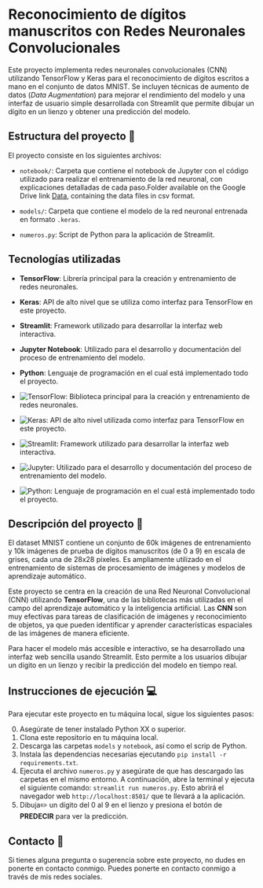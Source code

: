 # Reconocimiento de dígitos manuscritos con Redes Neuronales Convolucionales
 
Este proyecto implementa redes neuronales convolucionales (CNN) utilizando TensorFlow y Keras para el reconocimiento de dígitos escritos a mano en el conjunto de datos MNIST. Se incluyen técnicas de aumento de datos (*Data Augmentation*) para mejorar el rendimiento del modelo y una interfaz de usuario simple desarrollada con Streamlit que permite dibujar un dígito en un lienzo y obtener una predicción del modelo.

## Estructura del proyecto 📂

El proyecto consiste en los siguientes archivos:

- ``notebook/``: Carpeta que contiene el notebook de Jupyter con el código utilizado para realizar el entrenamiento de la red neuronal, con explicaciones detalladas de cada paso.Folder available on the Google Drive link [Data](https://drive.google.com/drive/folders/1YNj80AnFaNC3GuXIMYGxBIITjxB3YKO6?usp=drive_link), containing the data files in csv format.

- ``models/``: Carpeta que contiene el modelo de la red neuronal entrenada en formato ``.keras``.

- ``numeros.py``: Script de Python para la aplicación de Streamlit.

## Tecnologías utilizadas

- **TensorFlow**: Librería principal para la creación y entrenamiento de redes neuronales.
- **Keras**: API de alto nivel que se utiliza como interfaz para TensorFlow en este proyecto.
- **Streamlit**: Framework utilizado para desarrollar la interfaz web interactiva.
- **Jupyter Notebook**: Utilizado para el desarrollo y documentación del proceso de entrenamiento del modelo.
- **Python**: Lenguaje de programación en el cual está implementado todo el proyecto.

- ![TensorFlow](https://img.shields.io/badge/TensorFlow-FF6F00?style=for-the-badge&logo=tensorflow&logoColor=white): Biblioteca principal para la creación y entrenamiento de redes neuronales.
- ![Keras](https://img.shields.io/badge/Keras-D00000?style=for-the-badge&logo=keras&logoColor=white): API de alto nivel utilizada como interfaz para TensorFlow en este proyecto.
- ![Streamlit](https://img.shields.io/badge/Streamlit-FF4B4B?style=for-the-badge&logo=streamlit&logoColor=white): Framework utilizado para desarrollar la interfaz web interactiva.
- ![Jupyter](https://img.shields.io/badge/Jupyter-F37626?style=for-the-badge&logo=jupyter&logoColor=white): Utilizado para el desarrollo y documentación del proceso de entrenamiento del modelo.
- ![Python](https://img.shields.io/badge/Python-3776AB?style=for-the-badge&logo=python&logoColor=white): Lenguaje de programación en el cual está implementado todo el proyecto.
  
## Descripción del proyecto 📝

El dataset MNIST contiene un conjunto de 60k imágenes de entrenamiento y 10k imágenes de prueba de dígitos manuscritos (de 0 a 9) en escala de grises, cada una de 28x28 píxeles. Es ampliamente utilizado en el entrenamiento de sistemas de procesamiento de imágenes y modelos de aprendizaje automático.

Este proyecto se centra en la creación de una Red Neuronal Convolucional (CNN) utilizando **TensorFlow**, una de las bibliotecas más utilizadas en el campo del aprendizaje automático y la inteligencia artificial. Las **CNN** son muy efectivas para tareas de clasificación de imágenes y reconocimiento de objetos, ya que pueden identificar y aprender características espaciales de las imágenes de manera eficiente. 

Para hacer el modelo más accesible e interactivo, se ha desarrollado una interfaz web sencilla usando Streamlit. Esto permite a los usuarios dibujar un dígito en un lienzo y recibir la predicción del modelo en tiempo real.

## Instrucciones de ejecución 💻
Para ejecutar este proyecto en tu máquina local, sigue los siguientes pasos:

0. Asegúrate de tener instalado Python XX o superior.
1. Clona este repositorio en tu máquina local.
2. Descarga las carpetas ``models`` y ``notebook``, así como el scrip de Python.
3. Instala las dependencias necesarias ejecutando ``pip install -r requirements.txt``.
4. Ejecuta el archivo ``numeros.py`` y asegúrate de que has descargado las carpetas en el mismo entorno. A continuación, abre la terminal y ejecuta el siguiente comando: ``streamlit run numeros.py``. Esto abrirá el navegador web ``http://localhost:8501/`` que te llevará a la aplicación.
5. Dibuja✏️ un dígito del 0 al 9 en el lienzo y presiona el botón de **PREDECIR** para ver la predicción. 

## Contacto 📧
Si tienes alguna pregunta o sugerencia sobre este proyecto, no dudes en ponerte en contacto conmigo. Puedes ponerte en contacto conmigo a través de mis redes sociales.
